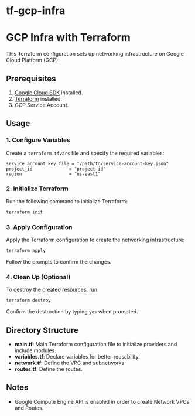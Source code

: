 # tf-gcp-infra
# GCP Infra with Terraform

This Terraform configuration sets up networking infrastructure on Google Cloud Platform (GCP). 

## Prerequisites

1. [Google Cloud SDK](https://cloud.google.com/sdk/docs/install) installed.
2. [Terraform](https://learn.hashicorp.com/tutorials/terraform/install-cli) installed.
3. GCP Service Account.

## Usage

### 1. Configure Variables

Create a `terraform.tfvars` file and specify the required variables:

```hcl
service_account_key_file = "/path/to/service-account-key.json"
project_id              = "project-id"
region                  = "us-east1"
```

### 2. Initialize Terraform

Run the following command to initialize Terraform:

```bash
terraform init
```

### 3. Apply Configuration

Apply the Terraform configuration to create the networking infrastructure:

```bash
terraform apply
```

Follow the prompts to confirm the changes.

### 4. Clean Up (Optional)

To destroy the created resources, run:

```bash
terraform destroy
```

Confirm the destruction by typing `yes` when prompted.

## Directory Structure

- **main.tf**: Main Terraform configuration file to initialize providers and include modules.
- **variables.tf**: Declare variables for better reusability.
- **network.tf**: Define the VPC and subnetworks.
- **routes.tf**: Define the routes.

## Notes

- Google Compute Engine API is enabled in order to create Network VPCs and Routes.

